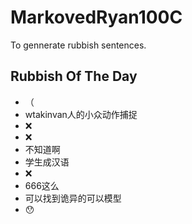 # MarkovedRyan100C
To gennerate rubbish sentences.
## Rubbish Of The Day
- （
- wtakinvan人的小众动作捕捉
- ❌️
- ❌
- 不知道啊
- 学生成汉语
- ❌️
- 666这么
- 可以找到诡异的可以模型
- 😯
